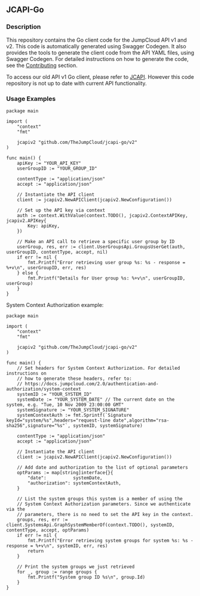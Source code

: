## JCAPI-Go

### Description

This repository contains the Go client code for the JumpCloud API v1 and v2.
This code is automatically generated using Swagger Codegen. It also provides
the tools to generate the client code from the API YAML files, using Swagger
Codegen. For detailed instructions on how to generate the code, see the
[Contributing](CONTRIBUTING.md) section.

To access our old API v1 Go client, please refer to
[JCAPI](https://github.com/TheJumpCloud/jcapi). However this code repository
is not up to date with current API functionality.

### Usage Examples

```golang
package main

import (
	"context"
	"fmt"

	jcapiv2 "github.com/TheJumpCloud/jcapi-go/v2"
)

func main() {
	apiKey := "YOUR_API_KEY"
	userGroupID := "YOUR_GROUP_ID"

	contentType := "application/json"
	accept := "application/json"

	// Instantiate the API client
	client := jcapiv2.NewAPIClient(jcapiv2.NewConfiguration())

	// Set up the API key via context
	auth := context.WithValue(context.TODO(), jcapiv2.ContextAPIKey, jcapiv2.APIKey{
		Key: apiKey,
	})

	// Make an API call to retrieve a specific user group by ID
	userGroup, res, err := client.UserGroupsApi.GroupsUserGet(auth, userGroupID, contentType, accept, nil)
	if err != nil {
		fmt.Printf("Error retrieving user group %s: %s - response = %+v\n", userGroupID, err, res)
	} else {
		fmt.Printf("Details for User group %s: %+v\n", userGroupID, userGroup)
	}
}

```

System Context Authorization example:

```golang
package main

import (
	"context"
	"fmt"

	jcapiv2 "github.com/TheJumpCloud/jcapi-go/v2"
)

func main() {
	// Set headers for System Context Authorization. For detailed instructions on
	// how to generate these headers, refer to:
	// https://docs.jumpcloud.com/2.0/authentication-and-authorization/system-context
	systemID := "YOUR_SYSTEM_ID"
	systemDate := "YOUR_SYSTEM_DATE" // The current date on the system, e.g. "Tue, 10 Nov 2009 23:00:00 GMT"
	systemSignature := "YOUR_SYSTEM_SIGNATURE"
	systemContextAuth := fmt.Sprintf(`Signature keyId="system/%s",headers="request-line date",algorithm="rsa-sha256",signature="%s"`, systemID, systemSignature)

	contentType := "application/json"
	accept := "application/json"

	// Instantiate the API client
	client := jcapiv2.NewAPIClient(jcapiv2.NewConfiguration())

	// Add date and authorization to the list of optional parameters
	optParams := map[string]interface{}{
		"date":          systemDate,
		"authorization": systemContextAuth,
	}

	// List the system groups this system is a member of using the
	// System Context Authorization parameters. Since we authenticate via the
	// parameters, there is no need to set the API key in the context.
	groups, res, err := client.SystemsApi.GraphSystemMemberOf(context.TODO(), systemID, contentType, accept, optParams)
	if err != nil {
		fmt.Printf("Error retrieving system groups for system %s: %s - response = %+v\n", systemID, err, res)
		return
	}

	// Print the system groups we just retrieved
	for _, group := range groups {
		fmt.Printf("System group ID %s\n", group.Id)
	}
}

```
